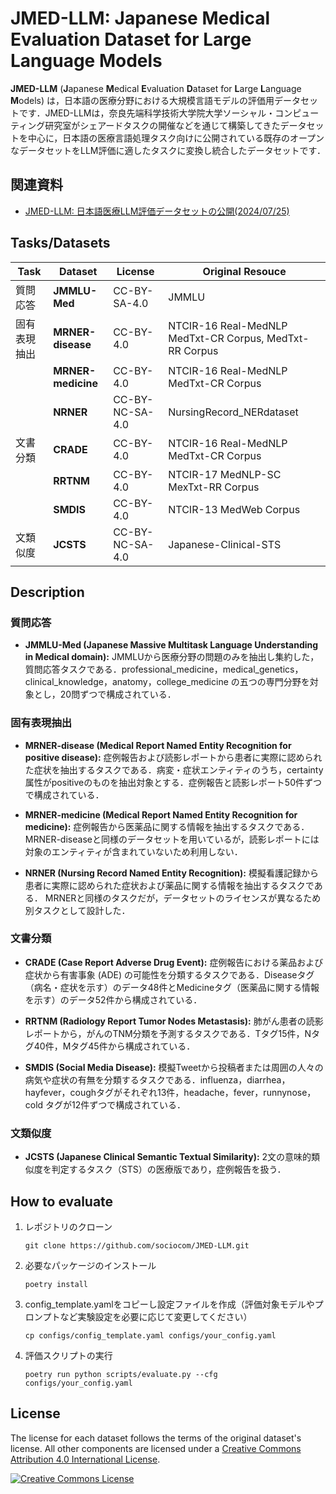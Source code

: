 # JMED-LLM: Japanese Medical Evaluation Dataset for Large Language Models
**JMED-LLM** (**J**apanese **M**edical **E**valuation **D**ataset for **L**arge **L**anguage **M**odels) は，日本語の医療分野における大規模言語モデルの評価用データセットです．JMED-LLMは，奈良先端科学技術大学院大学ソーシャル・コンピューティング研究室がシェアードタスクの開催などを通じて構築してきたデータセットを中心に，日本語の医療言語処理タスク向けに公開されている既存のオープンなデータセットをLLM評価に適したタスクに変換し統合したデータセットです．
## 関連資料
- [JMED-LLM: 日本語医療LLM評価データセットの公開(2024/07/25)](https://speakerdeck.com/fta98/jmed-llm-ri-ben-yu-yi-liao-llmping-jia-detasetutonogong-kai)


## Tasks/Datasets

|Task|Dataset|License|Original Resouce|
|---|---|---|---|
|質問応答|**JMMLU-Med**|CC-BY-SA-4.0|JMMLU|
|固有表現抽出|**MRNER-disease**|CC-BY-4.0|NTCIR-16 Real-MedNLP MedTxt-CR Corpus, MedTxt-RR Corpus|
||**MRNER-medicine**|CC-BY-4.0|NTCIR-16 Real-MedNLP MedTxt-CR Corpus|
||**NRNER**|CC-BY-NC-SA-4.0|NursingRecord_NERdataset|
|文書分類|**CRADE**|CC-BY-4.0|NTCIR-16 Real-MedNLP MedTxt-CR Corpus|
||**RRTNM**|CC-BY-4.0|NTCIR-17 MedNLP-SC MexTxt-RR Corpus|
||**SMDIS**|CC-BY-4.0|NTCIR-13 MedWeb Corpus|
|文類似度|**JCSTS**|CC-BY-NC-SA-4.0|Japanese-Clinical-STS|

## Description
### 質問応答
- **JMMLU-Med (Japanese Massive Multitask Language Understanding in Medical domain):** JMMLUから医療分野の問題のみを抽出し集約した，質問応答タスクである．professional\_medicine，medical\_genetics，clinical\_knowledge，anatomy，college\_medicine の五つの専門分野を対象とし，20問ずつで構成されている．

### 固有表現抽出
- **MRNER-disease (Medical Report Named Entity Recognition for positive disease):** 症例報告および読影レポートから患者に実際に認められた症状を抽出するタスクである．病変・症状エンティティのうち，certainty属性がpositiveのものを抽出対象とする．症例報告と読影レポート50件ずつで構成されている．

- **MRNER-medicine (Medical Report Named Entity Recognition for medicine):** 症例報告から医薬品に関する情報を抽出するタスクである．
MRNER-diseaseと同様のデータセットを用いているが，読影レポートには対象のエンティティが含まれていないため利用しない．

- **NRNER (Nursing Record Named Entity Recognition):** 模擬看護記録から患者に実際に認められた症状および薬品に関する情報を抽出するタスクである．
MRNERと同様のタスクだが，データセットのライセンスが異なるため別タスクとして設計した．

### 文書分類
- **CRADE (Case Report Adverse Drug Event):** 症例報告における薬品および症状から有害事象 (ADE) の可能性を分類するタスクである．Diseaseタグ（病名・症状を示す）のデータ48件とMedicineタグ（医薬品に関する情報を示す）のデータ52件から構成されている．

- **RRTNM (Radiology Report Tumor Nodes Metastasis):** 肺がん患者の読影レポートから，がんのTNM分類を予測するタスクである．Tタグ15件，Nタグ40件，Mタグ45件から構成されている．

- **SMDIS (Social Media Disease):** 模擬Tweetから投稿者または周囲の人々の病気や症状の有無を分類するタスクである．influenza，diarrhea，hayfever，coughタグがそれぞれ13件，headache，fever，runnynose，cold タグが12件ずつで構成されている．

### 文類似度
- **JCSTS (Japanese Clinical Semantic Textual Similarity):** 2文の意味的類似度を判定するタスク（STS）の医療版であり，症例報告を扱う．

## How to evaluate
1. レポジトリのクローン
    ```
    git clone https://github.com/sociocom/JMED-LLM.git
    ```
2. 必要なパッケージのインストール
    ```
    poetry install
    ```
3. config_template.yamlをコピーし設定ファイルを作成（評価対象モデルやプロンプトなど実験設定を必要に応じて変更してください）
    ```
    cp configs/config_template.yaml configs/your_config.yaml
    ```
4. 評価スクリプトの実行
    ```
    poetry run python scripts/evaluate.py --cfg configs/your_config.yaml
    ```

## License
The license for each dataset follows the terms of the original dataset's license. All other components are licensed under a <a rel="license" href="https://creativecommons.org/licenses/by/4.0/">Creative Commons Attribution 4.0 International License</a>.

<a rel="license" href="http://creativecommons.org/licenses/by/4.0/"><img alt="Creative Commons License" style="border-width:0" src="https://i.creativecommons.org/l/by/4.0/88x31.png" /></a><br />